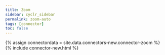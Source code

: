 ```yaml
---
title: Zoom
sidebar: cyclr_sidebar
permalink: zoom-auto
tags: [connector]
toc: false
---
```

{% assign connectordata = site.data.connectors-new.connector-zoom %}
{% include connector-new.html %}	